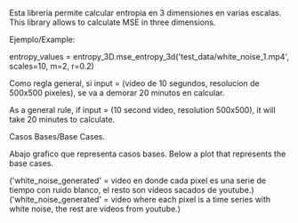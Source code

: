 Esta libreria permite calcular entropia en 3 dimensiones en varias escalas.
This library allows to calculate MSE in three dimensions.

Ejemplo/Example: 

entropy_values = entropy_3D.mse_entropy_3d('test_data/white_noise_1.mp4', scales=10, m=2, r=0.2)

Como regla general, si input = (video de 10 segundos, resolucion de 500x500 pixeles),
se va a demorar 20 minutos en calcular. 

As a general rule, if input = (10 second video, resolution 500x500), it will take 20 minutes
to calculate.

Casos Bases/Base Cases.

Abajo grafico que representa casos bases.
Below a plot that represents the base cases.

('white_noise_generated' = video en donde cada pixel es una serie de tiempo con ruido blanco, 
el resto son videos sacados de youtube.)
('white_noise_generated' = video where each pixel is a time series with white noise, the rest
are videos from youtube.)

